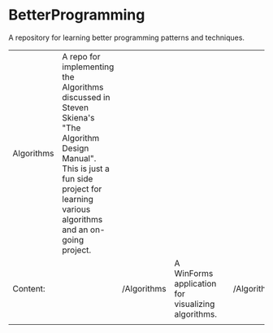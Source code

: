 # BetterProgramming
A repository for learning better programming patterns and techniques. 

<table>
    <tr>
        <td>Algorithms</td>
        <td>A repo for implementing the Algorithms discussed in Steven Skiena's "The Algorithm Design Manual". This is just a fun side project for learning various algorithms and an on-going project.</td>
    </tr>    
    <tr>
        <td>Content:</td>
        <td>
            <td>/Algorithms</td>
            <td>A WinForms application for visualizing algorithms.</td>
        </td>
        <td>
            <td>/AlgorithmsWPF</td>
            <td>A WPF Application for visualizing algorithms (discontinued).</td>
        </td>   
    </tr> 
    <tr>
        <td>
        </td>
        <td>
        </td>
    </tr> 
<table>
